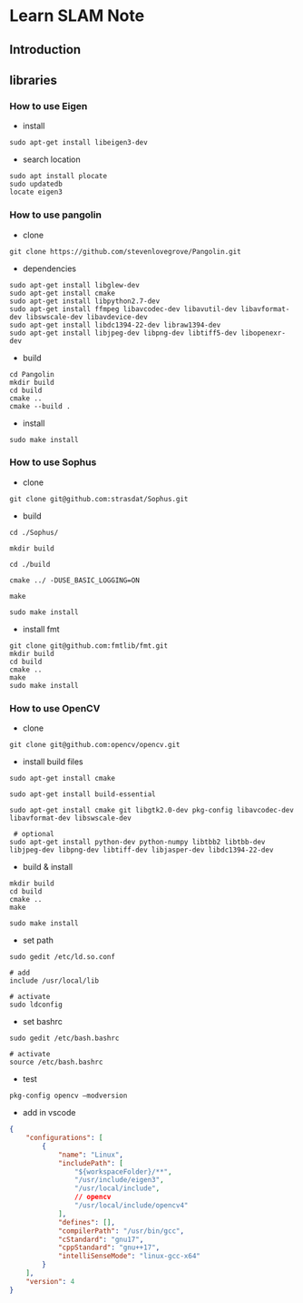 # Learn SLAM Note

## Introduction

## libraries

### How to use Eigen
- install
```shell
sudo apt-get install libeigen3-dev
```

- search location
```shell
sudo apt install plocate
sudo updatedb
locate eigen3
```

### How to use pangolin
- clone
```shell
git clone https://github.com/stevenlovegrove/Pangolin.git
```
- dependencies
```shell
sudo apt-get install libglew-dev
sudo apt-get install cmake
sudo apt-get install libpython2.7-dev
sudo apt-get install ffmpeg libavcodec-dev libavutil-dev libavformat-dev libswscale-dev libavdevice-dev
sudo apt-get install libdc1394-22-dev libraw1394-dev
sudo apt-get install libjpeg-dev libpng-dev libtiff5-dev libopenexr-dev
```

- build
```shell
cd Pangolin
mkdir build
cd build
cmake ..
cmake --build .
```

- install
```shell
sudo make install
```

### How to use Sophus
- clone
```shell
git clone git@github.com:strasdat/Sophus.git
```
- build
```shell
cd ./Sophus/

mkdir build

cd ./build

cmake ../ -DUSE_BASIC_LOGGING=ON

make

sudo make install
```

- install fmt
```shell
git clone git@github.com:fmtlib/fmt.git
mkdir build 
cd build
cmake ..
make
sudo make install
```

### How to use OpenCV
- clone
```shell
git clone git@github.com:opencv/opencv.git
```

- install build files
```shell
sudo apt-get install cmake
 
sudo apt-get install build-essential
 
sudo apt-get install cmake git libgtk2.0-dev pkg-config libavcodec-dev libavformat-dev libswscale-dev
 
 # optional
sudo apt-get install python-dev python-numpy libtbb2 libtbb-dev libjpeg-dev libpng-dev libtiff-dev libjasper-dev libdc1394-22-dev
```

- build & install
```shell
mkdir build
cd build
cmake ..
make

sudo make install
```

- set path
```shell
sudo gedit /etc/ld.so.conf

# add
include /usr/local/lib

# activate
sudo ldconfig
```

- set bashrc
```shell
sudo gedit /etc/bash.bashrc

# activate
source /etc/bash.bashrc
```

- test
```shell
pkg-config opencv –modversion
```

- add in vscode
```json
{
    "configurations": [
        {
            "name": "Linux",
            "includePath": [
                "${workspaceFolder}/**",
                "/usr/include/eigen3",
                "/usr/local/include",
                // opencv
                "/usr/local/include/opencv4"
            ],
            "defines": [],
            "compilerPath": "/usr/bin/gcc",
            "cStandard": "gnu17",
            "cppStandard": "gnu++17",
            "intelliSenseMode": "linux-gcc-x64"
        }
    ],
    "version": 4
}
```
